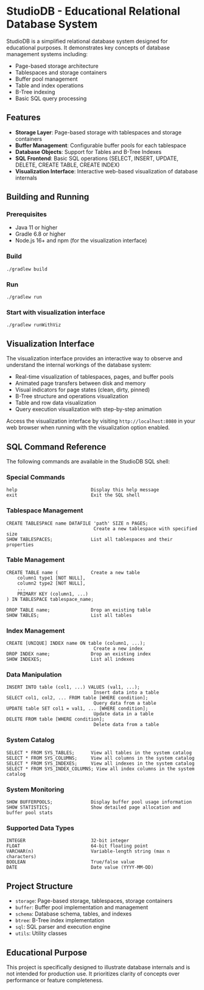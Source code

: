 # StudioDB - Educational Relational Database System

StudioDB is a simplified relational database system designed for educational purposes. It demonstrates key concepts of database management systems including:

- Page-based storage architecture
- Tablespaces and storage containers
- Buffer pool management
- Table and index operations
- B-Tree indexing
- Basic SQL query processing

## Features

- **Storage Layer**: Page-based storage with tablespaces and storage containers
- **Buffer Management**: Configurable buffer pools for each tablespace
- **Database Objects**: Support for Tables and B-Tree Indexes
- **SQL Frontend**: Basic SQL operations (SELECT, INSERT, UPDATE, DELETE, CREATE TABLE, CREATE INDEX)
- **Visualization Interface**: Interactive web-based visualization of database internals

## Building and Running

### Prerequisites
- Java 11 or higher
- Gradle 6.8 or higher
- Node.js 16+ and npm (for the visualization interface)

### Build
```
./gradlew build
```

### Run
```
./gradlew run
```

### Start with visualization interface
```
./gradlew runWithViz
```

## Visualization Interface

The visualization interface provides an interactive way to observe and understand the internal workings of the database system:

- Real-time visualization of tablespaces, pages, and buffer pools
- Animated page transfers between disk and memory
- Visual indicators for page states (clean, dirty, pinned)
- B-Tree structure and operations visualization
- Table and row data visualization
- Query execution visualization with step-by-step animation

Access the visualization interface by visiting `http://localhost:8080` in your web browser when running with the visualization option enabled.

## SQL Command Reference

The following commands are available in the StudioDB SQL shell:

### Special Commands
```
help                           Display this help message
exit                           Exit the SQL shell
```

### Tablespace Management
```
CREATE TABLESPACE name DATAFILE 'path' SIZE n PAGES;
                                Create a new tablespace with specified size
SHOW TABLESPACES;              List all tablespaces and their properties
```

### Table Management
```
CREATE TABLE name (            Create a new table
    column1 type1 [NOT NULL],
    column2 type2 [NOT NULL],
    ...
    PRIMARY KEY (column1, ...)
) IN TABLESPACE tablespace_name;

DROP TABLE name;               Drop an existing table
SHOW TABLES;                   List all tables
```

### Index Management
```
CREATE [UNIQUE] INDEX name ON table (column1, ...);
                                Create a new index
DROP INDEX name;               Drop an existing index
SHOW INDEXES;                  List all indexes
```

### Data Manipulation
```
INSERT INTO table (col1, ...) VALUES (val1, ...);
                                Insert data into a table
SELECT col1, col2, ... FROM table [WHERE condition];
                                Query data from a table
UPDATE table SET col1 = val1, ... [WHERE condition];
                                Update data in a table
DELETE FROM table [WHERE condition];
                                Delete data from a table
```

### System Catalog
```
SELECT * FROM SYS_TABLES;      View all tables in the system catalog
SELECT * FROM SYS_COLUMNS;     View all columns in the system catalog
SELECT * FROM SYS_INDEXES;     View all indexes in the system catalog
SELECT * FROM SYS_INDEX_COLUMNS; View all index columns in the system catalog
```

### System Monitoring
```
SHOW BUFFERPOOLS;              Display buffer pool usage information
SHOW STATISTICS;               Show detailed page allocation and buffer pool stats
```

### Supported Data Types
```
INTEGER                        32-bit integer
FLOAT                          64-bit floating point
VARCHAR(n)                     Variable-length string (max n characters)
BOOLEAN                        True/false value
DATE                           Date value (YYYY-MM-DD)
```

## Project Structure

- `storage`: Page-based storage, tablespaces, storage containers
- `buffer`: Buffer pool implementation and management
- `schema`: Database schema, tables, and indexes
- `btree`: B-Tree index implementation
- `sql`: SQL parser and execution engine
- `utils`: Utility classes

## Educational Purpose

This project is specifically designed to illustrate database internals and is not intended for production use. It prioritizes clarity of concepts over performance or feature completeness. 
